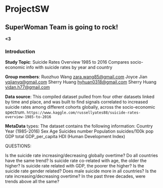 # ProjectSW

## SuperWoman Team is going to rock!
**<3**

### Introduction ###
**Study Topic**: Suicide Rates Overview 1985 to 2016
Compares socio-economic info with suicide rates by year and country

**Group members**:
Ruozhuo Wang zara.wang85@gmail.com
Joyce Jian	yqjianyq@gmail.com
Sherry Huang hyhuan0318@gmail.com
Sherry Huang yidan.h77@gmail.com


**Data source**:
This compiled dataset pulled from four other datasets linked by time and place, and was built to find signals correlated to increased suicide rates among different cohorts globally, across the socio-economic spectrum.
```https://www.kaggle.com/russellyates88/suicide-rates-overview-1985-to-2016```

**MetaData** types:
The dataset contains the following information:
    Country
    Year (1985-2016)
    Sex
    Age
    Suicides number
    Population
    suicides/100k pop
    GDP total
    GDP_per_capita
    HDI (Human Development Index)


QUESTIONS:

Is the suicide rate increasing/decreasing globally overtime?
Do all countries have the same trend?
Is suicide rate co-related with age, the older the higher?
Is suicide rate related with GDP, the poorer the higher?
Is the suicide rate gender related? Does male suicide more in all countries? Is the rate increasing/decreasing overtime?
In the past three decades, were trends above all the same?


